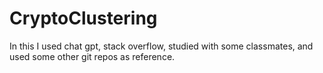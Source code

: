 # CryptoClustering
In this I used chat gpt, stack overflow, studied with some classmates, and used some other git repos as reference. 
